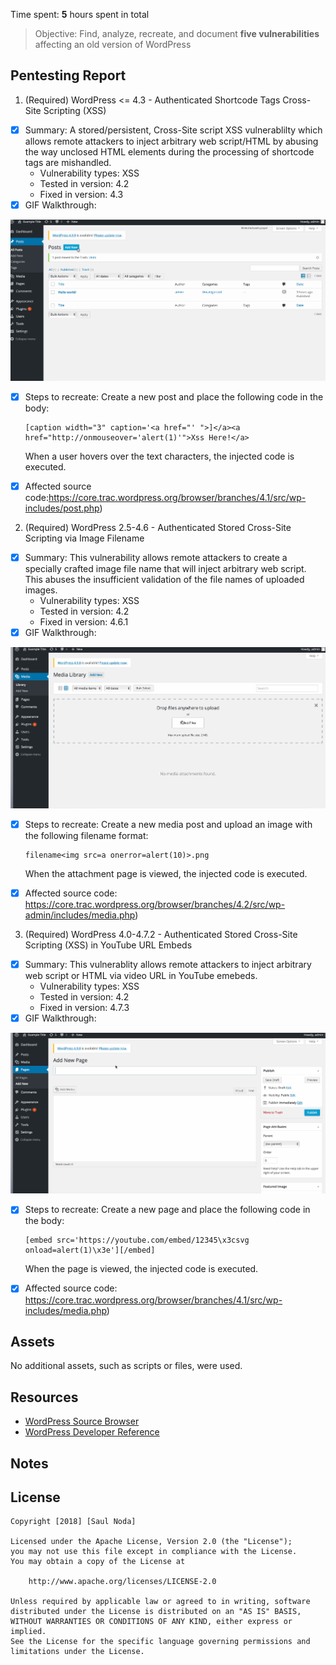 Time spent: **5** hours spent in total

> Objective: Find, analyze, recreate, and document **five vulnerabilities** affecting an old version of WordPress

## Pentesting Report

1. (Required) WordPress <= 4.3 - Authenticated Shortcode Tags Cross-Site Scripting (XSS)
  - [x] Summary: A stored/persistent, Cross-Site script XSS vulnerablilty which allows remote attackers to inject arbitrary web script/HTML by abusing the way unclosed HTML elements
   during the processing of shortcode tags are mishandled.
    - Vulnerability types: XSS
    - Tested in version: 4.2
    - Fixed in version: 4.3
  - [x] GIF Walkthrough:
<img src= 'https://github.com/nodasaul/security/blob/master/XSS.gif' title='XSS' alt='XSS' />

  - [x] Steps to recreate: Create a new post and place the following code in the body:

    ```
    [caption width="3" caption='<a href="' ">]</a><a href="http://onmouseover='alert(1)'">Xss Here!</a>
    ```

    When a user hovers over the text characters, the injected code is executed.

  - [x] Affected source code:https://core.trac.wordpress.org/browser/branches/4.1/src/wp-includes/post.php)

2. (Required) WordPress 2.5-4.6 - Authenticated Stored Cross-Site Scripting via Image Filename
  - [x] Summary: This vulnerability allows remote attackers to create a specially crafted image file name that will inject arbitrary web script.  This abuses the insufficient validation of the file names of uploaded images.
    - Vulnerability types: XSS
    - Tested in version: 4.2
    - Fixed in version: 4.6.1
  - [x] GIF Walkthrough:
<img src= 'https://github.com/nodasaul/security/blob/master/XSS1.gif' title='XSS1' alt='XSS2' />


  - [x] Steps to recreate: Create a new media post and upload an image with the following filename format:

    ```
    filename<img src=a onerror=alert(10)>.png
    ```

    When the attachment page is viewed, the injected code is executed.

  - [x] Affected source code: https://core.trac.wordpress.org/browser/branches/4.2/src/wp-admin/includes/media.php)

3. (Required) WordPress  4.0-4.7.2 - Authenticated Stored Cross-Site Scripting (XSS) in YouTube URL Embeds
  - [x] Summary: This vulnerablity allows remote attackers to inject arbitrary web script or HTML via video URL in YouTube emebeds.
    - Vulnerability types: XSS
    - Tested in version: 4.2
    - Fixed in version: 4.7.3
  - [x] GIF Walkthrough:

<img src= 'https://github.com/nodasaul/security/blob/master/XSS2.gif' title='XSS2' alt='XSS2' />

  - [x] Steps to recreate: Create a new page and place the following code in the body:

    ```
    [embed src='https://youtube.com/embed/12345\x3csvg onload=alert(1)\x3e'][/embed]
    ```

    When the page is viewed, the injected code is executed.

  - [x] Affected source code: https://core.trac.wordpress.org/browser/branches/4.1/src/wp-includes/media.php)

## Assets

No additional assets, such as scripts or files, were used.

## Resources

- [WordPress Source Browser](https://core.trac.wordpress.org/browser/)
- [WordPress Developer Reference](https://developer.wordpress.org/reference/)

## Notes

## License

    Copyright [2018] [Saul Noda]

    Licensed under the Apache License, Version 2.0 (the "License");
    you may not use this file except in compliance with the License.
    You may obtain a copy of the License at

        http://www.apache.org/licenses/LICENSE-2.0

    Unless required by applicable law or agreed to in writing, software
    distributed under the License is distributed on an "AS IS" BASIS,
    WITHOUT WARRANTIES OR CONDITIONS OF ANY KIND, either express or implied.
    See the License for the specific language governing permissions and
    limitations under the License.
